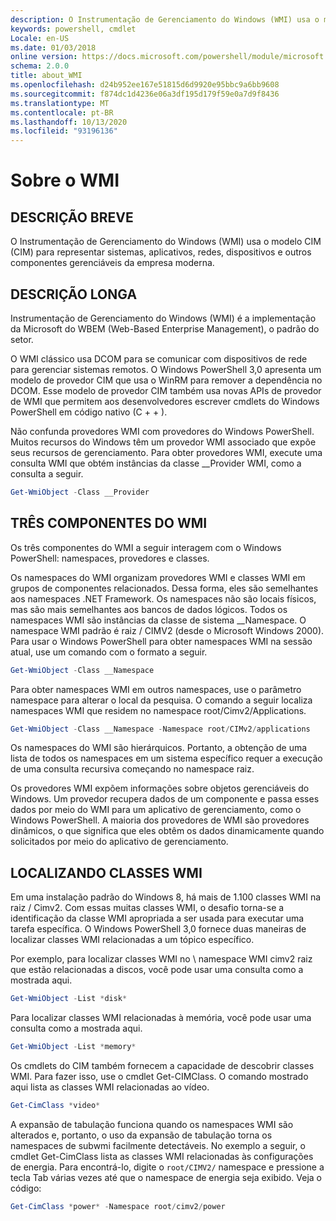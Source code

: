 ```yaml
---
description: O Instrumentação de Gerenciamento do Windows (WMI) usa o modelo CIM (CIM) para representar sistemas, aplicativos, redes, dispositivos e outros componentes gerenciáveis da empresa moderna.
keywords: powershell, cmdlet
Locale: en-US
ms.date: 01/03/2018
online version: https://docs.microsoft.com/powershell/module/microsoft.powershell.core/about/about_wmi?view=powershell-5.1&WT.mc_id=ps-gethelp
schema: 2.0.0
title: about_WMI
ms.openlocfilehash: d24b952ee167e51815d6d9920e95bbc9a6bb9608
ms.sourcegitcommit: f874dc1d4236e06a3df195d179f59e0a7d9f8436
ms.translationtype: MT
ms.contentlocale: pt-BR
ms.lasthandoff: 10/13/2020
ms.locfileid: "93196136"
---
```

# <a name="about-wmi"></a>Sobre o WMI

## <a name="short-description"></a>DESCRIÇÃO BREVE

O Instrumentação de Gerenciamento do Windows (WMI) usa o modelo CIM (CIM) para representar sistemas, aplicativos, redes, dispositivos e outros componentes gerenciáveis da empresa moderna.

## <a name="long-description"></a>DESCRIÇÃO LONGA

Instrumentação de Gerenciamento do Windows (WMI) é a implementação da Microsoft do WBEM (Web-Based Enterprise Management), o padrão do setor.

O WMI clássico usa DCOM para se comunicar com dispositivos de rede para gerenciar sistemas remotos. O Windows PowerShell 3,0 apresenta um modelo de provedor CIM que usa o WinRM para remover a dependência no DCOM. Esse modelo de provedor CIM também usa novas APIs de provedor de WMI que permitem aos desenvolvedores escrever cmdlets do Windows PowerShell em código nativo (C \+ \+ ).

Não confunda provedores WMI com provedores do Windows PowerShell. Muitos recursos do Windows têm um provedor WMI associado que expõe seus recursos de gerenciamento. Para obter provedores WMI, execute uma consulta WMI que obtém instâncias da classe __Provider WMI, como a consulta a seguir.

```powershell
Get-WmiObject -Class __Provider
```

## <a name="three-components-of-wmi"></a>TRÊS COMPONENTES DO WMI

Os três componentes do WMI a seguir interagem com o Windows PowerShell: namespaces, provedores e classes.

Os namespaces do WMI organizam provedores WMI e classes WMI em grupos de componentes relacionados. Dessa forma, eles são semelhantes aos namespaces .NET Framework.
Os namespaces não são locais físicos, mas são mais semelhantes aos bancos de dados lógicos.
Todos os namespaces WMI são instâncias da classe de sistema __Namespace. O namespace WMI padrão é raiz \/ CIMV2 (desde o Microsoft Windows 2000). Para usar o Windows PowerShell para obter namespaces WMI na sessão atual, use um comando com o formato a seguir.

```powershell
Get-WmiObject -Class __Namespace
```

Para obter namespaces WMI em outros namespaces, use o parâmetro namespace para alterar o local da pesquisa. O comando a seguir localiza namespaces WMI que residem no namespace root/Cimv2/Applications.

```powershell
Get-WmiObject -Class __Namespace -Namespace root/CIMv2/applications
```

Os namespaces do WMI são hierárquicos. Portanto, a obtenção de uma lista de todos os namespaces em um sistema específico requer a execução de uma consulta recursiva começando no namespace raiz.

Os provedores WMI expõem informações sobre objetos gerenciáveis do Windows. Um provedor recupera dados de um componente e passa esses dados por meio do WMI para um aplicativo de gerenciamento, como o Windows PowerShell. A maioria dos provedores de WMI são provedores dinâmicos, o que significa que eles obtêm os dados dinamicamente quando solicitados por meio do aplicativo de gerenciamento.

## <a name="finding-wmi-classes"></a>LOCALIZANDO CLASSES WMI

Em uma instalação padrão do Windows 8, há mais de 1.100 classes WMI na raiz \/ Cimv2. Com essas muitas classes WMI, o desafio torna-se a identificação da classe WMI apropriada a ser usada para executar uma tarefa específica. O Windows PowerShell 3,0 fornece duas maneiras de localizar classes WMI relacionadas a um tópico específico.

Por exemplo, para localizar classes WMI no \\ namespace WMI cimv2 raiz que estão relacionadas a discos, você pode usar uma consulta como a mostrada aqui.

```powershell
Get-WmiObject -List *disk*
```

Para localizar classes WMI relacionadas à memória, você pode usar uma consulta como a mostrada aqui.

```powershell
Get-WmiObject -List *memory*
```

Os cmdlets do CIM também fornecem a capacidade de descobrir classes WMI. Para fazer isso, use o cmdlet Get-CIMClass. O comando mostrado aqui lista as classes WMI relacionadas ao vídeo.

```powershell
Get-CimClass *video*
```

A expansão de tabulação funciona quando os namespaces WMI são alterados e, portanto, o uso da expansão de tabulação torna os namespaces de subwmi facilmente detectáveis. No exemplo a seguir, o cmdlet Get-CimClass lista as classes WMI relacionadas às configurações de energia.
Para encontrá-lo, digite o `root/CIMV2/` namespace e pressione a tecla Tab várias vezes até que o namespace de energia seja exibido. Veja o código:

```powershell
Get-CimClass *power* -Namespace root/cimv2/power
```
